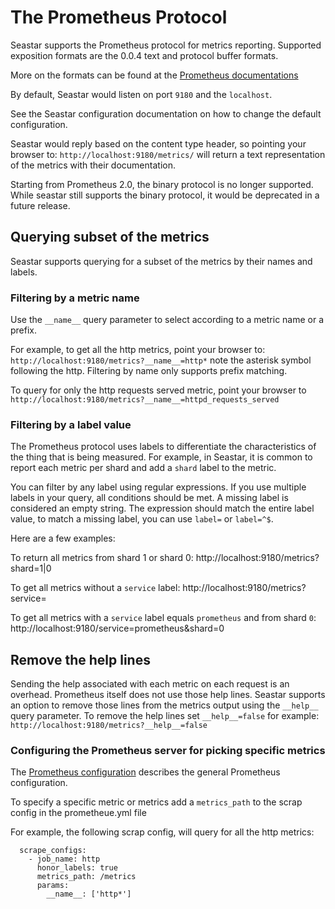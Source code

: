 # The Prometheus Protocol

Seastar supports the Prometheus protocol for metrics reporting.
Supported exposition formats are the 0.0.4 text and protocol buffer formats.

More on the formats can be found at the [Prometheus documentations](https://prometheus.io/docs/instrumenting/exposition_formats/)

By default, Seastar would listen on port `9180` and the `localhost`.

See the Seastar configuration documentation on how to change the default configuration.

Seastar would reply based on the content type header, so pointing your browser to:
`http://localhost:9180/metrics/` will return a text representation of the metrics with their documentation.

Starting from Prometheus 2.0, the binary protocol is no longer supported.
While seastar still supports the binary protocol, it would be deprecated in a future release.

## Querying subset of the metrics
Seastar supports querying for a subset of the metrics by their names and labels.

### Filtering by a metric name
Use the `__name__` query parameter to select according to a metric name or a prefix.

For example, to get all the http metrics, point your browser to:
`http://localhost:9180/metrics?__name__=http*` note the asterisk symbol following the http.
Filtering by name only supports prefix matching.

To query for only the http requests served metric, point your browser to `http://localhost:9180/metrics?__name__=httpd_requests_served`

### Filtering by a label value
The Prometheus protocol uses labels to differentiate the characteristics of the thing that is being measured.
For example, in Seastar, it is common to report each metric per shard and add a `shard` label to the metric.

You can filter by any label using regular expressions. If you use multiple labels in your query, all conditions should be met.
A missing label is considered an empty string. The expression should match the entire label value,
to match a missing label, you can use `label=` or `label=^$`.

Here are a few examples:

To return all metrics from shard 1 or shard 0:
http://localhost:9180/metrics?shard=1|0

To get all metrics without a `service` label:
http://localhost:9180/metrics?service=

To get all metrics with a `service` label equals `prometheus` and from shard `0`:
http://localhost:9180/service=prometheus&shard=0

## Remove the help lines
Sending the help associated with each metric on each request is an overhead.
Prometheus itself does not use those help lines.
Seastar supports an option to remove those lines from the metrics output using the `__help__` query parameter.
To remove the help lines set `__help__=false`
for example:
`http://localhost:9180/metrics?__help__=false`

### Configuring the Prometheus server for picking specific metrics
The [Prometheus configuration](https://prometheus.io/docs/prometheus/1.8/configuration/configuration/) describes the general Prometheus configuration.

To specify a specific metric or metrics add a `metrics_path` to the scrap config in the prometheue.yml file

For example, the following scrap config, will query for all the http metrics:

```
  scrape_configs:
    - job_name: http
      honor_labels: true
      metrics_path: /metrics
      params:
        __name__: ['http*']
``` 

